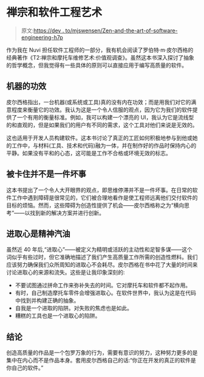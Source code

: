 # 禅宗和软件工程艺术

> 原文:[https://dev . to/mjswensen/Zen-and-the-art-of-software-engineering-h7p](https://dev.to/mjswensen/zen-and-the-art-of-software-engineering-h7p)

作为我在 Nuvi 担任软件工程师的一部分，我有机会阅读了罗伯特·m·皮尔西格的经典著作《T2:禅宗和摩托车维修艺术:价值观调查》。虽然这本书深入探讨了抽象的哲学概念，但我觉得有一些具体的原则可以直接应用于编写高质量的软件。

## 机器的功效

皮尔西格指出，一台机器(或系统或工具)真的没有内在功效；而是用我们对它的满意程度来衡量它的功效。我认为这是一个令人信服的观点，因为它为我们的软件提供了一个有用的衡量标准。例如，我可以构建一个漂亮的 UI，我认为它是流线型的和直观的，但是如果我们的用户有不同的需求，这个工具对他们来说是无效的。

这也适用于开发人员构建软件。这本书讨论了真正的工匠如何积极地参与到他或她的工作中，与材料(工具、技术和代码)融为一体，并在制作好的作品时保持内心的平静。如果没有平和的心态，这可能是工作不合格或环境无效的标志。

## 被卡住并不是一件坏事

这本书提出了一个令人大开眼界的观点，即思维停滞并不是一件坏事。在日常的软件工作中遇到障碍是很常见的，它们被合理地看作是使工程师远离他们交付软件的目标的烦恼。然而，这些障碍为创造性提供了机会——皮尔西格称之为“横向思考”——以找到新的解决方案并进行创新。

## 进取心是精神汽油

虽然近 40 年后,“进取心”——被定义为精明或活跃的主动性和足智多谋——这个词似乎有些过时，但它准确地描述了我们产生高质量工作所需的创造性燃料。我们应该努力确保我们众所周知的进取心不会耗尽。皮尔西格在书中花了大量的时间来讨论进取心的来源和流失。这些是让我印象深刻的:

*   不要试图通过拼命工作来弥补失去的时间。它对摩托车和软件都不起作用。
*   有时，自己制造摩托车零件会增强进取心。在软件世界中，我认为这是在代码中找到并构建正确的抽象。
*   自我是一个进取的陷阱。对失败的焦虑也是如此。
*   糟糕的工具也是一个进取心的陷阱。

## 结论

创造高质量的作品是一个包罗万象的行为，需要有意识的努力，这种努力更多的是集中在内心而不是作品本身。套用皮尔西格自己的话:“你正在开发的真正的软件是你自己的软件。”